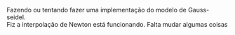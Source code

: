 Fazendo ou tentando fazer uma implementação do modelo de Gauss-seidel.<br>
Fiz a interpolação de Newton está funcionando. Falta mudar algumas coisas
